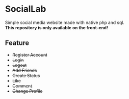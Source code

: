 # SocialLab
Simple social media website made with native php and sql.
<br>
<b>This repository is only available on the front-end!</b>

## Feature
- <s>Register Account</s>
- <s>Login</s>
- <s>Logout</s>
- <s>Add Friends</s>
- <s>Create Status</s>
- <s>Like</s>
- <s>Comment</s>
- <s>Change Profile</s>
